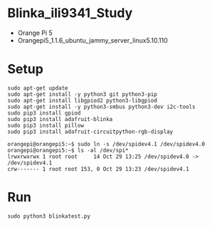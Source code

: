 # Blinka_ili9341_Study

- Orange Pi 5
- Orangepi5_1.1.6_ubuntu_jammy_server_linux5.10.110

# Setup
~~~
sudo apt-get update
sudo apt-get install -y python3 git python3-pip
sudo apt-get install libgpiod2 python3-libgpiod
sudo apt-get install -y python3-smbus python3-dev i2c-tools
sudo pip3 install gpiod
sudo pip3 install adafruit-blinka
sudo pip3 install pillow
sudo pip3 install adafruit-circuitpython-rgb-display

orangepi@orangepi5:~$ sudo ln -s /dev/spidev4.1 /dev/spidev4.0
orangepi@orangepi5:~$ ls -al /dev/spi*
lrwxrwxrwx 1 root root     14 Oct 29 13:25 /dev/spidev4.0 -> /dev/spidev4.1
crw------- 1 root root 153, 0 Oct 29 13:23 /dev/spidev4.1
~~~

# Run
~~~
sudo python3 blinkatest.py
~~~
